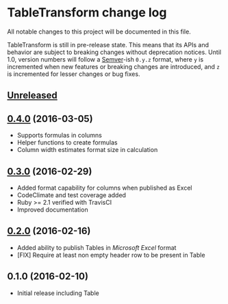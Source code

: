 # TableTransform change log

All notable changes to this project will be documented in this file.

TableTransform is still in pre-release state. This means that its APIs and behavior are subject to breaking changes without deprecation notices. Until 1.0, version numbers will follow a [Semver][]-ish `0.y.z` format, where `y` is incremented when new features or breaking changes are introduced, and `z` is incremented for lesser changes or bug fixes.

## [Unreleased]

## [0.4.0][] (2016-03-05)
* Supports formulas in columns
* Helper functions to create formulas
* Column width estimates format size in calculation 

## [0.3.0][] (2016-02-29)
* Added format capability for columns when published as Excel
* CodeClimate and test coverage added
* Ruby >= 2.1 verified with TravisCI
* Improved documentation

## [0.2.0][] (2016-02-16)
* Added ability to publish Tables in *Microsoft Excel* format
* [FIX] Require at least non empty header row to be present in Table

## 0.1.0 (2016-02-10)
* Initial release including Table

[Semver]: http://semver.org
[Unreleased]: https://github.com/jonas-lantto/table_transform/compare/v0.3.0...HEAD
[0.4.0]: https://github.com/jonas-lantto/table_transform/compare/v0.3.0...v0.4.0
[0.3.0]: https://github.com/jonas-lantto/table_transform/compare/v0.2.0...v0.3.0
[0.2.0]: https://github.com/jonas-lantto/table_transform/compare/v0.1.0...v0.2.0